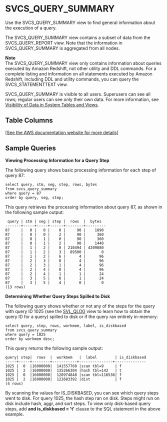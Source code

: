 # SVCS\_QUERY\_SUMMARY<a name="r_SVCS_QUERY_SUMMARY"></a>

Use the SVCS\_QUERY\_SUMMARY view to find general information about the execution of a query\.

The SVCS\_QUERY\_SUMMARY view contains a subset of data from the SVCS\_QUERY\_REPORT view\. Note that the information in SVCS\_QUERY\_SUMMARY is aggregated from all nodes\. 

**Note**  
 The SVCS\_QUERY\_SUMMARY view only contains information about queries executed by Amazon Redshift, not other utility and DDL commands\. For a complete listing and information on all statements executed by Amazon Redshift, including DDL and utility commands, you can query the SVCS\_STATEMENTTEXT view\.

SVCS\_QUERY\_SUMMARY is visible to all users\. Superusers can see all rows; regular users can see only their own data\. For more information, see [Visibility of Data in System Tables and Views](c_visibility-of-data.md)\.

## Table Columns<a name="r_SVCS_QUERY_SUMMARY-table-columns"></a>

[\[See the AWS documentation website for more details\]](http://docs.aws.amazon.com/redshift/latest/dg/r_SVCS_QUERY_SUMMARY.html)

## Sample Queries<a name="r_SVCS_QUERY_SUMMARY-sample-queries"></a>

 **Viewing Processing Information for a Query Step** 

The following query shows basic processing information for each step of query 87: 

```
select query, stm, seg, step, rows, bytes
from svcs_query_summary
where query = 87
order by query, seg, step;
```

This query retrieves the processing information about query 87, as shown in the following sample output: 

```
 query | stm | seg | step |  rows  |  bytes
-------+-----+-----+------+--------+---------
87     |   0 |   0 |    0 |     90 |    1890 
87     |   0 |   0 |    2 |     90 |     360 
87     |   0 |   1 |    0 |     90 |     360 
87     |   0 |   1 |    2 |     90 |    1440 
87     |   1 |   2 |    0 | 210494 | 4209880 
87     |   1 |   2 |    3 |  89500 |       0 
87     |   1 |   2 |    6 |      4 |      96 
87     |   2 |   3 |    0 |      4 |      96 
87     |   2 |   3 |    1 |      4 |      96 
87     |   2 |   4 |    0 |      4 |      96 
87     |   2 |   4 |    1 |      1 |      24 
87     |   3 |   5 |    0 |      1 |      24 
87     |   3 |   5 |    4 |      0 |       0 
(13 rows)
```

 **Determining Whether Query Steps Spilled to Disk** 

The following query shows whether or not any of the steps for the query with query ID 1025 \(see the [SVL\_QLOG](r_SVL_QLOG.md) view to learn how to obtain the query ID for a query\) spilled to disk or if the query ran entirely in\-memory: 

```
select query, step, rows, workmem, label, is_diskbased
from svcs_query_summary
where query = 1025
order by workmem desc;
```

This query returns the following sample output: 

```
query| step|  rows  |  workmem   |  label        | is_diskbased
-----+-----+--------+-----------+---------------+--------------
1025 |  0  |16000000|  141557760 |scan tbl=9     | f
1025 |  2  |16000000|  135266304 |hash tbl=142   | t
1025 |  0  |16000000|  128974848 |scan tbl=116536| f
1025 |  2  |16000000|  122683392 |dist           | f
(4 rows)
```

By scanning the values for IS\_DISKBASED, you can see which query steps went to disk\. For query 1025, the hash step ran on disk\. Steps might run on disk include hash, aggr, and sort steps\. To view only disk\-based query steps, add **and is\_diskbased = 't'** clause to the SQL statement in the above example\.